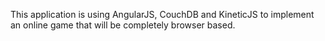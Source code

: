 This application is using AngularJS, CouchDB and KineticJS to implement an online game that will be completely browser based.